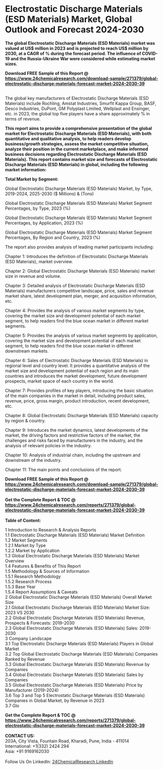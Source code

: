 <h1>Electrostatic Discharge Materials (ESD Materials) Market, Global Outlook and Forecast 2024-2030</h1><p><strong>The global Electrostatic Discharge Materials (ESD Materials) market was valued at US$ million in 2023 and is projected to reach US$ million by 2030, at a CAGR of % during the forecast period. The influence of COVID-19 and the Russia-Ukraine War were considered while estimating market sizes.</strong></p><p>
</p><p></p><div><b>Download FREE Sample of this Report @ 
            <a href="https://www.24chemicalresearch.com/download-sample/271379/global-electrostatic-discharge-materials-forecast-market-2024-2030-39">
            https://www.24chemicalresearch.com/download-sample/271379/global-electrostatic-discharge-materials-forecast-market-2024-2030-39</a></b></div><br><p>
The global key manufacturers of Electrostatic Discharge Materials (ESD Materials) include Rochling, Amstat Industries, Smurfit Kappa Group, BASF, Desco Industries, DuPont, GM Polyplast Limited, Wellplast and Ensinger, etc. in 2023, the global top five players have a share approximately % in terms of revenue.</p><p>
<strong>This report aims to provide a comprehensive presentation of the global market for Electrostatic Discharge Materials (ESD Materials), with both quantitative and qualitative analysis, to help readers develop business/growth strategies, assess the market competitive situation, analyze their position in the current marketplace, and make informed business decisions regarding Electrostatic Discharge Materials (ESD Materials). This report contains market size and forecasts of Electrostatic Discharge Materials (ESD Materials) in global, including the following market information:</strong></p><p>
</p><p>
<strong>Total Market by Segment:</strong></p><p>
Global Electrostatic Discharge Materials (ESD Materials) Market, by Type, 2019-2024, 2025-2030 ($ Millions) &amp; (Tons)</p><p>
Global Electrostatic Discharge Materials (ESD Materials) Market Segment Percentages, by Type, 2023 (%)</p><p>
</p><p>
Global Electrostatic Discharge Materials (ESD Materials) Market Segment Percentages, by Application, 2023 (%)</p><p>
</p><p>
Global Electrostatic Discharge Materials (ESD Materials) Market Segment Percentages, By Region and Country, 2023 (%)</p><p>
</p><p>
The report also provides analysis of leading market participants including:</p><p>
</p><p>
</p><p>
Chapter 1: Introduces the definition of Electrostatic Discharge Materials (ESD Materials), market overview.</p><p>
Chapter 2: Global Electrostatic Discharge Materials (ESD Materials) market size in revenue and volume.</p><p>
Chapter 3: Detailed analysis of Electrostatic Discharge Materials (ESD Materials) manufacturers competitive landscape, price, sales and revenue market share, latest development plan, merger, and acquisition information, etc.</p><p>
Chapter 4: Provides the analysis of various market segments by type, covering the market size and development potential of each market segment, to help readers find the blue ocean market in different market segments.</p><p>
Chapter 5: Provides the analysis of various market segments by application, covering the market size and development potential of each market segment, to help readers find the blue ocean market in different downstream markets.</p><p>
Chapter 6: Sales of Electrostatic Discharge Materials (ESD Materials) in regional level and country level. It provides a quantitative analysis of the market size and development potential of each region and its main countries and introduces the market development, future development prospects, market space of each country in the world.</p><p>
Chapter 7: Provides profiles of key players, introducing the basic situation of the main companies in the market in detail, including product sales, revenue, price, gross margin, product introduction, recent development, etc.</p><p>
Chapter 8: Global Electrostatic Discharge Materials (ESD Materials) capacity by region &amp; country.</p><p>
Chapter 9: Introduces the market dynamics, latest developments of the market, the driving factors and restrictive factors of the market, the challenges and risks faced by manufacturers in the industry, and the analysis of relevant policies in the industry.</p><p>
Chapter 10: Analysis of industrial chain, including the upstream and downstream of the industry.</p><p>
Chapter 11: The main points and conclusions of the report.</p><div><b>Download FREE Sample of this Report @ 
            <a href="https://www.24chemicalresearch.com/download-sample/271379/global-electrostatic-discharge-materials-forecast-market-2024-2030-39">
            https://www.24chemicalresearch.com/download-sample/271379/global-electrostatic-discharge-materials-forecast-market-2024-2030-39</a></b></div><br><div><b>Get the Complete Report & TOC @ 
            <a href="https://www.24chemicalresearch.com/reports/271379/global-electrostatic-discharge-materials-forecast-market-2024-2030-39">
            https://www.24chemicalresearch.com/reports/271379/global-electrostatic-discharge-materials-forecast-market-2024-2030-39</a></b></div><br>
            <b>Table of Content:</b><p>1 Introduction to Research & Analysis Reports<br />
    1.1 Electrostatic Discharge Materials (ESD Materials) Market Definition<br />
    1.2 Market Segments<br />
        1.2.1 Market by Type<br />
        1.2.2 Market by Application<br />
    1.3 Global Electrostatic Discharge Materials (ESD Materials) Market Overview<br />
    1.4 Features & Benefits of This Report<br />
    1.5 Methodology & Sources of Information<br />
        1.5.1 Research Methodology<br />
        1.5.2 Research Process<br />
        1.5.3 Base Year<br />
        1.5.4 Report Assumptions & Caveats<br />
2 Global Electrostatic Discharge Materials (ESD Materials) Overall Market Size<br />
    2.1 Global Electrostatic Discharge Materials (ESD Materials) Market Size: 2023 VS 2030<br />
    2.2 Global Electrostatic Discharge Materials (ESD Materials) Revenue, Prospects & Forecasts: 2019-2030<br />
    2.3 Global Electrostatic Discharge Materials (ESD Materials) Sales: 2019-2030<br />
3 Company Landscape<br />
    3.1 Top Electrostatic Discharge Materials (ESD Materials) Players in Global Market<br />
    3.2 Top Global Electrostatic Discharge Materials (ESD Materials) Companies Ranked by Revenue<br />
    3.3 Global Electrostatic Discharge Materials (ESD Materials) Revenue by Companies<br />
    3.4 Global Electrostatic Discharge Materials (ESD Materials) Sales by Companies<br />
    3.5 Global Electrostatic Discharge Materials (ESD Materials) Price by Manufacturer (2019-2024)<br />
    3.6 Top 3 and Top 5 Electrostatic Discharge Materials (ESD Materials) Companies in Global Market, by Revenue in 2023<br />
    3.7 Glo</p><div><b>Get the Complete Report & TOC @ 
            <a href="https://www.24chemicalresearch.com/reports/271379/global-electrostatic-discharge-materials-forecast-market-2024-2030-39">
            https://www.24chemicalresearch.com/reports/271379/global-electrostatic-discharge-materials-forecast-market-2024-2030-39</a></b></div><br><b>CONTACT US:</b><br>
            203A, City Vista, Fountain Road, Kharadi, Pune, India - 411014<br>
            International: +1(332) 2424 294<br>
            Asia: +91 9169162030 <br><br>
            Follow Us On LinkedIn: <a href="https://www.linkedin.com/company/24chemicalresearch/">24ChemicalResearch LinkedIn</a>